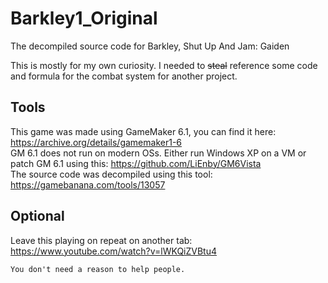 # Barkley1_Original
The decompiled source code for Barkley, Shut Up And Jam: Gaiden

This is mostly for my own curiosity.
I needed to ~~steal~~ reference some code and formula for the combat system for another project.

## Tools
This game was made using GameMaker 6.1, you can find it here: https://archive.org/details/gamemaker1-6  
GM 6.1 does not run on modern OSs. Either run Windows XP on a VM or patch GM 6.1 using this: https://github.com/LiEnby/GM6Vista  
The source code was decompiled using this tool: https://gamebanana.com/tools/13057  

## Optional
Leave this playing on repeat on another tab: https://www.youtube.com/watch?v=lWKQiZVBtu4

`You don't need a reason to help people.`
